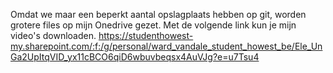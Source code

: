 Omdat we maar een beperkt aantal opslagplaats hebben op git, worden grotere files op mijn Onedrive gezet.
Met de volgende link kun je mijn video's downloaden.
https://studenthowest-my.sharepoint.com/:f:/g/personal/ward_vandale_student_howest_be/Ele_UnGa2UpItqVID_yx11cBCO6qiD6wbuvbeqsx4AuVJg?e=u7Tsu4
